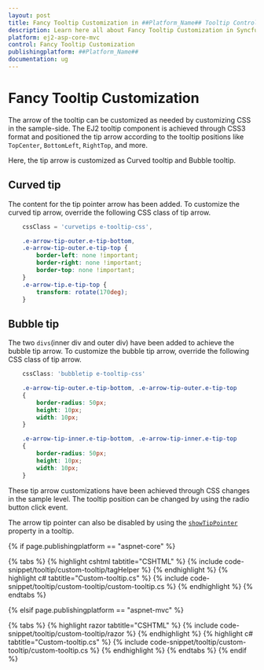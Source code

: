 ```yaml
---
layout: post
title: Fancy Tooltip Customization in ##Platform_Name## Tooltip Control | Syncfusion
description: Learn here all about Fancy Tooltip Customization in Syncfusion ##Platform_Name## Tooltip component of Syncfusion Essential JS 2 and more.
platform: ej2-asp-core-mvc
control: Fancy Tooltip Customization
publishingplatform: ##Platform_Name##
documentation: ug
---
```


# Fancy Tooltip Customization

The arrow of the tooltip can be customized as needed by customizing CSS in the sample-side. The EJ2 tooltip component is achieved through CSS3 format and positioned the tip arrow according to the tooltip positions like `TopCenter`, `BottomLeft`, `RightTop`, and more.

Here, the tip arrow is customized as Curved tooltip and Bubble tooltip.

## Curved tip

The content for the tip pointer arrow has been added. To customize the curved tip arrow, override the following CSS class of tip arrow.

```typescript
    cssClass = 'curvetips e-tooltip-css',
```

```css
    .e-arrow-tip-outer.e-tip-bottom,
    .e-arrow-tip-outer.e-tip-top {
        border-left: none !important;
        border-right: none !important;
        border-top: none !important;
    }
    .e-arrow-tip.e-tip-top {
        transform: rotate(170deg);
    }

```

## Bubble tip

The two `divs`(inner div and outer div) have been added to achieve the bubble tip arrow. To customize the bubble tip arrow, override the following CSS class of tip arrow.

```js
    cssClass: 'bubbletip e-tooltip-css'
```

```css
    .e-arrow-tip-outer.e-tip-bottom, .e-arrow-tip-outer.e-tip-top
    {
        border-radius: 50px;
        height: 10px;
        width: 10px;
    }

    .e-arrow-tip-inner.e-tip-bottom, .e-arrow-tip-inner.e-tip-top
    {
        border-radius: 50px;
        height: 10px;
        width: 10px;
    }
```

These tip arrow customizations have been achieved through CSS changes in the sample level. The tooltip position can be changed by using the radio button click event.

The arrow tip pointer can also be disabled by using the [`showTipPointer`](https://ej2.syncfusion.com/documentation/tooltip/api-tooltip.html?lang=typescript#showtippointer) property in a tooltip.

{% if page.publishingplatform == "aspnet-core" %}

{% tabs %}
{% highlight cshtml tabtitle="CSHTML" %}
{% include code-snippet/tooltip/custom-tooltip/tagHelper %}
{% endhighlight %}
{% highlight c# tabtitle="Custom-tooltip.cs" %}
{% include code-snippet/tooltip/custom-tooltip/custom-tooltip.cs %}
{% endhighlight %}
{% endtabs %}

{% elsif page.publishingplatform == "aspnet-mvc" %}

{% tabs %}
{% highlight razor tabtitle="CSHTML" %}
{% include code-snippet/tooltip/custom-tooltip/razor %}
{% endhighlight %}
{% highlight c# tabtitle="Custom-tooltip.cs" %}
{% include code-snippet/tooltip/custom-tooltip/custom-tooltip.cs %}
{% endhighlight %}
{% endtabs %}
{% endif %}

